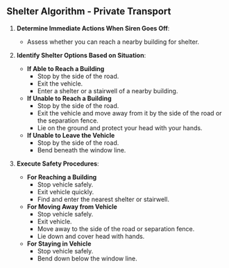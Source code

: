 ## Shelter Algorithm - Private Transport

1. **Determine Immediate Actions When Siren Goes Off**:
   - Assess whether you can reach a nearby building for shelter.

2. **Identify Shelter Options Based on Situation**:
   - **If Able to Reach a Building**
     - Stop by the side of the road.
     - Exit the vehicle.
     - Enter a shelter or a stairwell of a nearby building.
   - **If Unable to Reach a Building**
     - Stop by the side of the road.
     - Exit the vehicle and move away from it by the side of the road or the separation fence.
     - Lie on the ground and protect your head with your hands.
   - **If Unable to Leave the Vehicle**
     - Stop by the side of the road.
     - Bend beneath the window line.

3. **Execute Safety Procedures**:
   - **For Reaching a Building**
     - Stop vehicle safely.
     - Exit vehicle quickly.
     - Find and enter the nearest shelter or stairwell.
   - **For Moving Away from Vehicle**
     - Stop vehicle safely.
     - Exit vehicle.
     - Move away to the side of the road or separation fence.
     - Lie down and cover head with hands.
   - **For Staying in Vehicle**
     - Stop vehicle safely.
     - Bend down below the window line.
